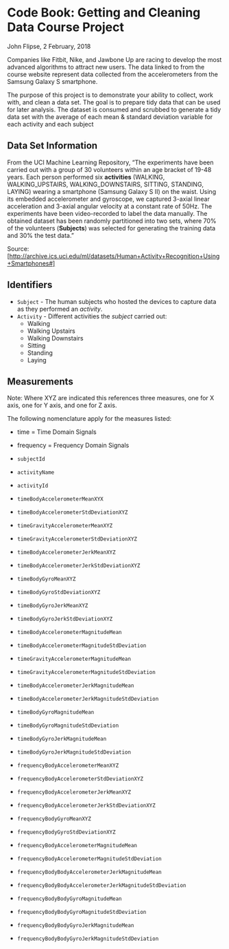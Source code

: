 # Code Book:  Getting and Cleaning Data Course Project
John Flipse, 2 February, 2018

Companies like Fitbit, Nike, and Jawbone Up are racing to develop the most advanced algorithms to attract new users. The data linked to from the course website represent data collected from the accelerometers from the Samsung Galaxy S smartphone.

The purpose of this project is to demonstrate your ability to collect, work with, and clean a data set. The goal is to prepare tidy data that can be used for later analysis.  The dataset is consumed and scrubbed to generate a tidy data set with the average of each mean & standard deviation variable for each activity and each subject

## Data Set Information
From the UCI Machine Learning Repository, “The experiments have been carried out with a group of 30 volunteers within an age bracket of 19-48 years. Each person performed six **activities** (WALKING, WALKING_UPSTAIRS, WALKING_DOWNSTAIRS, SITTING, STANDING, LAYING) wearing a smartphone (Samsung Galaxy S II) on the waist. Using its embedded accelerometer and gyroscope, we captured 3-axial linear acceleration and 3-axial angular velocity at a constant rate of 50Hz. The experiments have been video-recorded to label the data manually. The obtained dataset has been randomly partitioned into two sets, where 70% of the volunteers (**Subjects**) was selected for generating the training data and 30% the test data.”

Source:  [http://archive.ics.uci.edu/ml/datasets/Human+Activity+Recognition+Using+Smartphones#]

## Identifiers
- `Subject` - The human subjects who hosted the devices to capture data as they performed an *activity*.
- `Activity` - Different activities the *subject* carried out:
  - Walking
  - Walking Upstairs
  - Walking Downstairs
  - Sitting
  - Standing
  - Laying

## Measurements
Note:  Where XYZ are indicated this references three measures, one for X axis, one for Y axis, and one for Z axis.

The following nomenclature apply for the measures listed:
- time = Time Domain Signals
- frequency = Frequency Domain Signals

- `subjectId`
- `activityName`
- `activityId`
- `timeBodyAccelerometerMeanXYX`
- `timeBodyAccelerometerStdDeviationXYZ`
- `timeGravityAccelerometerMeanXYZ`
- `timeGravityAccelerometerStdDeviationXYZ`
- `timeBodyAccelerometerJerkMeanXYZ`
- `timeBodyAccelerometerJerkStdDeviationXYZ`
- `timeBodyGyroMeanXYZ`
- `timeBodyGyroStdDeviationXYZ`
- `timeBodyGyroJerkMeanXYZ`
- `timeBodyGyroJerkStdDeviationXYZ`
- `timeBodyAccelerometerMagnitudeMean`
- `timeBodyAccelerometerMagnitudeStdDeviation`
- `timeGravityAccelerometerMagnitudeMean`
- `timeGravityAccelerometerMagnitudeStdDeviation`
- `timeBodyAccelerometerJerkMagnitudeMean`
- `timeBodyAccelerometerJerkMagnitudeStdDeviation`
- `timeBodyGyroMagnitudeMean`
- `timeBodyGyroMagnitudeStdDeviation`
- `timeBodyGyroJerkMagnitudeMean`
- `timeBodyGyroJerkMagnitudeStdDeviation`
- `frequencyBodyAccelerometerMeanXYZ`
- `frequencyBodyAccelerometerStdDeviationXYZ`
- `frequencyBodyAccelerometerJerkMeanXYZ`
- `frequencyBodyAccelerometerJerkStdDeviationXYZ`
- `frequencyBodyGyroMeanXYZ`
- `frequencyBodyGyroStdDeviationXYZ`
- `frequencyBodyAccelerometerMagnitudeMean`
- `frequencyBodyAccelerometerMagnitudeStdDeviation`
- `frequencyBodyBodyAccelerometerJerkMagnitudeMean`
- `frequencyBodyBodyAccelerometerJerkMagnitudeStdDeviation`
- `frequencyBodyBodyGyroMagnitudeMean`
- `frequencyBodyBodyGyroMagnitudeStdDeviation`
- `frequencyBodyBodyGyroJerkMagnitudeMean`
- `frequencyBodyBodyGyroJerkMagnitudeStdDeviation`
